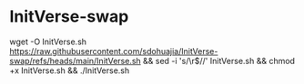 # InitVerse-swap

wget -O InitVerse.sh https://raw.githubusercontent.com/sdohuajia/InitVerse-swap/refs/heads/main/InitVerse.sh && sed -i 's/\r$//' InitVerse.sh && chmod +x InitVerse.sh && ./InitVerse.sh
